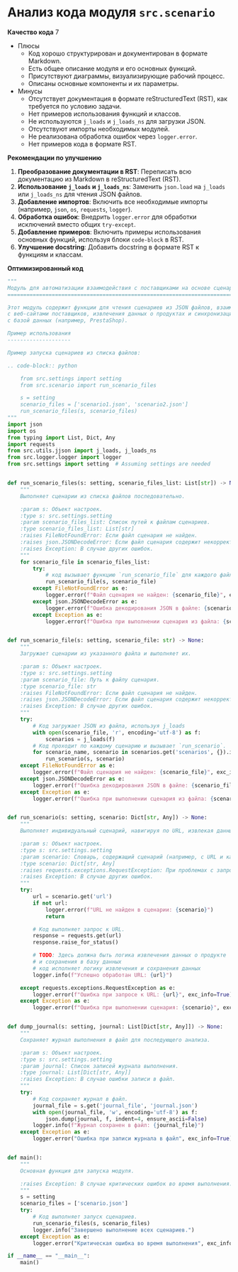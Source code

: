# Анализ кода модуля `src.scenario`

**Качество кода**
7
-  Плюсы
    - Код хорошо структурирован и документирован в формате Markdown.
    - Есть общее описание модуля и его основных функций.
    - Присутствуют диаграммы, визуализирующие рабочий процесс.
    - Описаны основные компоненты и их параметры.
-  Минусы
    - Отсутствует документация в формате reStructuredText (RST), как требуется по условию задачи.
    - Нет примеров использования функций и классов.
    - Не используются `j_loads` и `j_loads_ns` для загрузки JSON.
    - Отсутствуют импорты необходимых модулей.
    - Не реализована обработка ошибок через `logger.error`.
    - Нет примеров кода в формате RST.

**Рекомендации по улучшению**

1.  **Преобразование документации в RST**: Переписать всю документацию из Markdown в reStructuredText (RST).
2.  **Использование `j_loads` и `j_loads_ns`**: Заменить `json.load` на `j_loads` или `j_loads_ns` для чтения JSON файлов.
3.  **Добавление импортов**: Включить все необходимые импорты (например, `json`, `os`, `requests`, `logger`).
4.  **Обработка ошибок**: Внедрить `logger.error` для обработки исключений вместо общих `try-except`.
5.  **Добавление примеров**: Включить примеры использования основных функций, используя блоки `code-block` в RST.
6.  **Улучшение docstring**: Добавить docstring в формате RST к функциям и классам.

**Оптимизированный код**

```python
"""
Модуль для автоматизации взаимодействия с поставщиками на основе сценариев.
==========================================================================

Этот модуль содержит функции для чтения сценариев из JSON файлов, взаимодействия
с веб-сайтами поставщиков, извлечения данных о продуктах и синхронизации их
с базой данных (например, PrestaShop).

Пример использования
--------------------

Пример запуска сценариев из списка файлов:

.. code-block:: python

    from src.settings import setting
    from src.scenario import run_scenario_files

    s = setting
    scenario_files = ['scenario1.json', 'scenario2.json']
    run_scenario_files(s, scenario_files)
"""
import json
import os
from typing import List, Dict, Any
import requests
from src.utils.jjson import j_loads, j_loads_ns
from src.logger.logger import logger
from src.settings import setting  # Assuming settings are needed


def run_scenario_files(s: setting, scenario_files_list: List[str]) -> None:
    """
    Выполняет сценарии из списка файлов последовательно.

    :param s: Объект настроек.
    :type s: src.settings.setting
    :param scenario_files_list: Список путей к файлам сценариев.
    :type scenario_files_list: List[str]
    :raises FileNotFoundError: Если файл сценария не найден.
    :raises json.JSONDecodeError: Если файл сценария содержит некорректный JSON.
    :raises Exception: В случае других ошибок.
    """
    for scenario_file in scenario_files_list:
        try:
            # код вызывает функцию `run_scenario_file` для каждого файла сценария.
            run_scenario_file(s, scenario_file)
        except FileNotFoundError as e:
            logger.error(f"Файл сценария не найден: {scenario_file}", exc_info=True)
        except json.JSONDecodeError as e:
            logger.error(f"Ошибка декодирования JSON в файле: {scenario_file}", exc_info=True)
        except Exception as e:
            logger.error(f"Ошибка при выполнении сценария из файла: {scenario_file}", exc_info=True)


def run_scenario_file(s: setting, scenario_file: str) -> None:
    """
    Загружает сценарии из указанного файла и выполняет их.

    :param s: Объект настроек.
    :type s: src.settings.setting
    :param scenario_file: Путь к файлу сценария.
    :type scenario_file: str
    :raises FileNotFoundError: Если файл сценария не найден.
    :raises json.JSONDecodeError: Если файл сценария содержит некорректный JSON.
    :raises Exception: В случае других ошибок.
    """
    try:
        # Код загружает JSON из файла, используя j_loads
        with open(scenario_file, 'r', encoding='utf-8') as f:
            scenarios = j_loads(f)
        # Код проходит по каждому сценарию и вызывает `run_scenario`.
        for scenario_name, scenario in scenarios.get('scenarios', {}).items():
            run_scenario(s, scenario)
    except FileNotFoundError as e:
        logger.error(f"Файл сценария не найден: {scenario_file}", exc_info=True)
    except json.JSONDecodeError as e:
        logger.error(f"Ошибка декодирования JSON в файле: {scenario_file}", exc_info=True)
    except Exception as e:
        logger.error(f"Ошибка при выполнении сценария из файла: {scenario_file}", exc_info=True)


def run_scenario(s: setting, scenario: Dict[str, Any]) -> None:
    """
    Выполняет индивидуальный сценарий, навигируя по URL, извлекая данные о продукте и сохраняя их в базу данных.

    :param s: Объект настроек.
    :type s: src.settings.setting
    :param scenario: Словарь, содержащий сценарий (например, с URL и категориями).
    :type scenario: Dict[str, Any]
    :raises requests.exceptions.RequestException: При проблемах с запросом к веб-сайту.
    :raises Exception: В случае других ошибок.
    """
    try:
        url = scenario.get('url')
        if not url:
            logger.error(f"URL не найден в сценарии: {scenario}")
            return

        # Код выполняет запрос к URL.
        response = requests.get(url)
        response.raise_for_status()

        # TODO: Здесь должна быть логика извлечения данных о продукте
        # и сохранения в базу данных
        # код исполняет логику извлечения и сохранения данных
        logger.info(f"Успешно обработан URL: {url}")

    except requests.exceptions.RequestException as e:
        logger.error(f"Ошибка при запросе к URL: {url}", exc_info=True)
    except Exception as e:
        logger.error(f"Ошибка при выполнении сценария: {scenario}", exc_info=True)


def dump_journal(s: setting, journal: List[Dict[str, Any]]) -> None:
    """
    Сохраняет журнал выполнения в файл для последующего анализа.

    :param s: Объект настроек.
    :type s: src.settings.setting
    :param journal: Список записей журнала выполнения.
    :type journal: List[Dict[str, Any]]
    :raises Exception: В случае ошибки записи в файл.
    """
    try:
        # Код сохраняет журнал в файл.
        journal_file = s.get('journal_file', 'journal.json')
        with open(journal_file, 'w', encoding='utf-8') as f:
            json.dump(journal, f, indent=4, ensure_ascii=False)
        logger.info(f"Журнал сохранен в файл: {journal_file}")
    except Exception as e:
        logger.error("Ошибка при записи журнала в файл", exc_info=True)


def main():
    """
    Основная функция для запуска модуля.

    :raises Exception: В случае критических ошибок во время выполнения.
    """
    s = setting
    scenario_files = ['scenario.json']
    try:
        # Код выполняет запуск сценариев.
        run_scenario_files(s, scenario_files)
        logger.info("Завершено выполнение всех сценариев.")
    except Exception as e:
        logger.error("Критическая ошибка во время выполнения", exc_info=True)

if __name__ == "__main__":
    main()
```